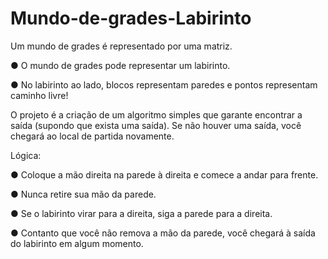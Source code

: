 # Mundo-de-grades-Labirinto

Um mundo de grades é representado por uma matriz.

  ● O mundo de grades pode representar um labirinto.
  
  ● No labirinto ao lado, blocos representam paredes e pontos representam caminho livre!
  
O projeto é a criação de um algoritmo simples que garante encontrar a saída (supondo que exista uma saída). Se não houver uma saída, você chegará ao local de partida novamente.

Lógica:

  ● Coloque a mão direita na parede à direita e comece a
  andar para frente. 
  
  ● Nunca retire sua mão da parede. 
  
  ● Se o labirinto virar para a direita, siga a parede para a direita.
  
  ● Contanto que você não remova a mão da parede, você chegará à saída do labirinto em algum momento.
